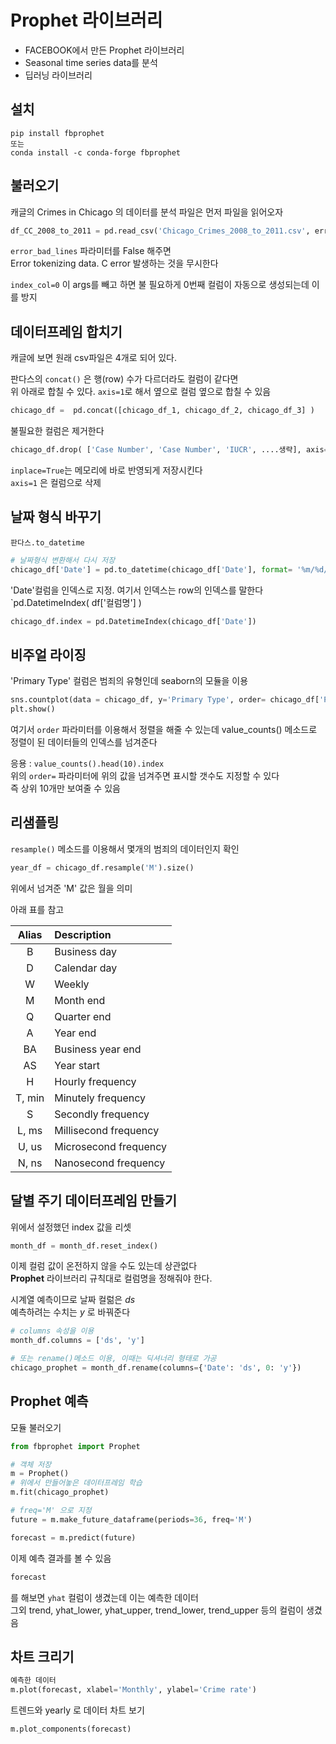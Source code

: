 # Prophet 라이브러리
- FACEBOOK에서 만든 Prophet 라이브러리 
- Seasonal time series data를 분석
- 딥러닝 라이브러리

## 설치
```
pip install fbprophet
또는 
conda install -c conda-forge fbprophet
```

## 불러오기
캐글의 Crimes in Chicago 의 데이터를 분석
파일은 
먼저 파일을 읽어오자
```py
df_CC_2008_to_2011 = pd.read_csv('Chicago_Crimes_2008_to_2011.csv', error_bad_lines=False, index_col=0)
```
`error_bad_lines` 파라미터를 False 해주면  
Error tokenizing data. C error 발생하는 것을 무시한다

`index_col=0` 이 args를 빼고 하면 불 필요하게 0번째 컬럼이 자동으로 생성되는데 이를 방지

## 데이터프레임 합치기
캐글에 보면 원래 csv파일은 4개로 되어 있다.  

판다스의 `concat()` 은 행(row) 수가 다르더라도 컬럼이 같다면  
위 아래로 합칠 수 있다. `axis=1`로 해서 옆으로 컬럼 옆으로 합칠 수 있음

```py
chicago_df =  pd.concat([chicago_df_1, chicago_df_2, chicago_df_3] )
```

불필요한 컬럼은 제거한다  
```py
chicago_df.drop( ['Case Number', 'Case Number', 'IUCR', ....생략], axis=1, inplace=True )
```
`inplace=True`는 메모리에 바로 반영되게 저장시킨다   
`axis=1` 은 컬럼으로 삭제  


## 날짜 형식 바꾸기
`판다스.to_datetime` 
```py
# 날짜형식 변환해서 다시 저장
chicago_df['Date'] = pd.to_datetime(chicago_df['Date'], format= '%m/%d/%Y %I:%M:%S %p')
```

'Date'컬럼을 인덱스로 지정. 여기서 인덱스는 row의 인덱스를 말한다  
`pd.DatetimeIndex( df['컬럼명'] )
```py
chicago_df.index = pd.DatetimeIndex(chicago_df['Date'])
```

## 비주얼 라이징
'Primary Type' 컬럼은 범죄의 유형인데 seaborn의 모듈을 이용  
```py
sns.countplot(data = chicago_df, y='Primary Type', order= chicago_df['Primary Type'].value_counts().index )
plt.show()

```
여기서 `order` 파라미터를 이용해서 정렬을 해줄 수 있는데 value_counts() 메소드로   
정렬이 된 데이터들의 인덱스를 넘겨준다    

응용 : `value_counts().head(10).index`  
위의 `order=` 파라미터에 위의 값을 넘겨주면 표시할 갯수도 지정할 수 있다  
즉 상위 10개만 보여줄 수 있음

## 리샘플링
`resample()` 메소드를 이용해서 몇개의 범죄의 데이터인지 확인
```py
year_df = chicago_df.resample('M').size()
```
위에서 넘겨준 'M' 값은 월을 의미

아래 표를 참고  

| Alias | Description |
| :--: | :-- |
| B | Business day |
| D | Calendar day |
| W | Weekly |
| M | Month end |
| Q | Quarter end |
| A | Year end |
| BA | Business year end |
| AS | Year start |
| H | Hourly frequency |
| T, min | Minutely frequency |
| S | Secondly frequency |
| L, ms | Millisecond frequency |
| U, us | Microsecond frequency |
| N, ns | Nanosecond frequency |

## 달별 주기 데이터프레임 만들기
위에서 설정했던 index 값을 리셋
```py
month_df = month_df.reset_index()
```

이제 컬럼 값이 온전하지 않을 수도 있는데 상관없다  
**Prophet** 라이브러리 규칙대로 컬럼명을 정해줘야 한다.  

시계열 예측이므로 날짜 컬럶은 *ds*  
예측하려는 수치는 *y* 로 바꿔준다

```py
# columns 속성을 이용
month_df.columns = ['ds', 'y']

# 또는 rename()메소드 이용, 이때는 딕셔너리 형태로 가공
chicago_prophet = month_df.rename(columns={'Date': 'ds', 0: 'y'})
```


## Prophet 예측
모듈 불러오기
```py
from fbprophet import Prophet
```

```py
# 객체 저장
m = Prophet()
# 위에서 만들어놓은 데이터프레임 학습
m.fit(chicago_prophet)

# freq='M' 으로 지정
future = m.make_future_dataframe(periods=36, freq='M')

forecast = m.predict(future)
```

이제 예측 결과를 볼 수 있음
```py
forecast
```
를 해보면 `yhat` 컬럼이 생겼는데 이는 예측한 데이터  
그외 trend, 	yhat_lower, 	yhat_upper, 	trend_lower, 	trend_upper 등의 컬럼이 생겼음

## 차트 크리기 
```py
예측한 데이터 
m.plot(forecast, xlabel='Monthly', ylabel='Crime rate')
```

트렌드와 yearly 로 데이터 차트 보기
```py
m.plot_components(forecast)
```





